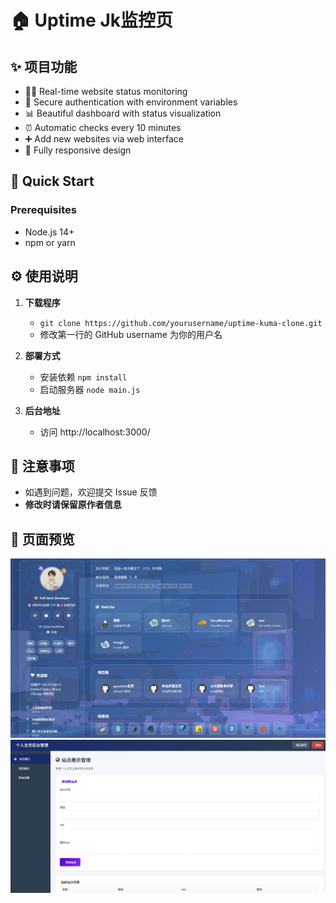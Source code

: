 # 🏠 Uptime Jk监控页

## ✨ 项目功能

- 🕵️‍♂️ Real-time website status monitoring
- 🔐 Secure authentication with environment variables
- 📊 Beautiful dashboard with status visualization
- ⏰ Automatic checks every 10 minutes
- ➕ Add new websites via web interface
- 📱 Fully responsive design

## 🚀 Quick Start

### Prerequisites
- Node.js 14+
- npm or yarn

## ⚙️ 使用说明

1. **下载程序**
    -  `git clone https://github.com/yourusername/uptime-kuma-clone.git` 
    - 修改第一行的 GitHub username 为你的用户名

2. **部署方式**
    - 安装依赖 `npm install`
    - 启动服务器 `node main.js`

3. **后台地址**
    - 访问 http://localhost:3000/

## 📝 注意事项
- 如遇到问题，欢迎提交 Issue 反馈
- **修改时请保留原作者信息**

## 📸 页面预览
![主页截图](https://raw.githubusercontent.com/pprunbot/TU/refs/heads/main/20-7-2025_21563.jpeg)
![后台截图](https://raw.githubusercontent.com/pprunbot/TU/refs/heads/main/20-7-2025_215742.jpeg)

